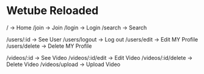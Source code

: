 # Wetube Reloaded

/ -> Home
/join -> Join
/login -> Login
/search -> Search

/users/:id -> See User
/users/logout -> Log out
/users/edit -> Edit MY Profile
/users/delete -> Delete MY Profile

/videos/:id -> See Video
/videos/:id/edit -> Edit Video
/videos/:id/delete -> Delete Video
/videos/upload -> Upload Video
